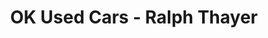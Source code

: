 ---
title: "OK Used Cars - Ralph Thayer"
url: /bowling-green/ok-used-cars-ralph-thayer/
shop: car
---